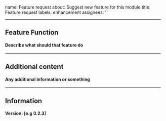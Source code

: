 name: Feature request
about: Suggest new feature for this module
title: Feature request
labels: enhancement
assignees: ''

---

## Feature Function
#### Describe what should that feature do
-------
## Additional content
#### Any additional information or something  
-------
## Information
#### Version: \[e.g 0.2.3]
